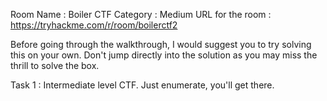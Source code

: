 Room Name : Boiler CTF
Category : Medium
URL for the room : https://tryhackme.com/r/room/boilerctf2

Before going through the walkthrough, I would suggest you to try solving this on your own. Don't jump directly into the solution as you may miss the thrill to solve the box.


Task 1 : Intermediate level CTF. Just enumerate, you'll get there.
